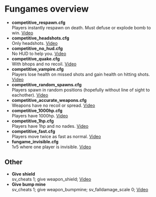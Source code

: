 # Fungames overview

- **competitive_respawn.cfg**      
  Players instantly respawn on death. Must defuse or explode bomb to win.
  [Video](https://www.youtube.com/watch?v=yoxFBcG6whA&t=1s)
- **competitive_headshots.cfg**  
  Only headshots.
  [Video](https://www.youtube.com/watch?v=fUnvsM2U2bM&list=PLHF999pjo89OlX1XaBLqpl-5728A-P86A&index=18)
- **competitive_no_hud.cfg**  
  No HUD to help you.
  [Video](https://www.youtube.com/watch?v=8G30qRP7At0&list=PLHF999pjo89OlX1XaBLqpl-5728A-P86A&index=19)
- **competitive_quake.cfg**    
  With bhops and no recoil.
  [Video](https://www.youtube.com/watch?v=4aM0YJjQKEs&list=PLHF999pjo89OlX1XaBLqpl-5728A-P86A&index=21)
- **competitive_vampire.cfg**    
  Players lose health on missed shots and gain health on hitting shots.
  [Video](https://www.youtube.com/watch?v=oRcE3fJFwDI&list=PLHF999pjo89OlX1XaBLqpl-5728A-P86A&index=22)
- **competitive_random_spawns.cfg**     
  Players spawn in random positions (hopefully without line of sight to eachother).
  [Video](https://www.youtube.com/watch?v=MEGmQcZ4q8E&list=PLHF999pjo89OlX1XaBLqpl-5728A-P86A&index=25)
- **competitive_accurate_weapons.cfg**     
  Weapons have no recoil or spread.
  [Video](https://www.youtube.com/watch?v=vPdkgaHnZuM&list=PLHF999pjo89OlX1XaBLqpl-5728A-P86A&index=7)
- **competitive_1000hp.cfg**    
  Players have 1000hp.
  [Video](https://www.youtube.com/watch?v=57yCeKge8LI&list=PLHF999pjo89OlX1XaBLqpl-5728A-P86A&index=8)
- **competitive_1hp.cfg**     
  Players have 1hp and no nades.
  [Video](https://www.youtube.com/watch?v=Y0BwhnJrkgk&list=PLHF999pjo89OlX1XaBLqpl-5728A-P86A&index=10)
- **competitive_fast.cfg**      
  Players move twice as fast as normal.
  [Video](https://www.youtube.com/watch?v=K2BMj-SsN18&list=PLHF999pjo89OlX1XaBLqpl-5728A-P86A&index=9)
- **fungame_invisible.cfg**    
  1v5 where one player is invisible.
  [Video](https://www.youtube.com/watch?v=GBUJ5O7zvKA&list=PLHF999pjo89OlX1XaBLqpl-5728A-P86A&index=6)

## Other

- **Give shield**     
  sv_cheats 1; give weapon_shield;
  [Video](https://www.youtube.com/watch?v=j7GfAbZ0xWM)
- **Give bump mine**     
  sv_cheats 1; give weapon_bumpmine; sv_falldamage_scale 0;
  [Video](https://www.youtube.com/watch?v=-xfapR8Z1p4)
